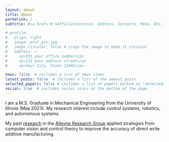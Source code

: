 ```yaml
---
layout: about
title: About
permalink: /
subtitle: #<a href='#'>Affiliations</a>. Address. Contacts. Moto. Etc.

# profile:
#   align: right
#   image: prof_pic.jpg
#   image_circular: false # crops the image to make it circular
#   address: >
#     <p>555 your office number</p>
#     <p>123 your address street</p>
#     <p>Your City, State 12345</p>

news: false  # includes a list of news items
latest_posts: false  # includes a list of the newest posts
selected_papers: false # includes a list of papers marked as "selected={true}"
social: true  # includes social icons at the bottom of the page
---
```


I am a M.S. Graduate in Mechanical Engineering from the University of Illinois (May 2023). 
My research interest include control systems, robotics, and autonomous systems.

My past [research](/projects/AdditiveManufacturing/) in the [Alleyne Research Group](https://arg.mechse.illinois.edu/) applied strategies from computer vision and control theory to improve the accuracy of direct write additive manufacturing. 